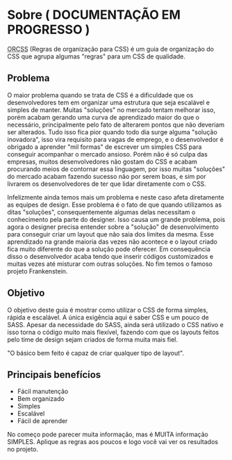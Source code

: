 # Sobre ( DOCUMENTAÇÃO EM PROGRESSO )
<abbr title="Regras de organização para CSS">ORCSS</abbr> (Regras de organização para CSS) é um guia de organização do CSS que agrupa algumas "regras" para um CSS de qualidade.

## Problema
O maior problema quando se trata de CSS é a dificuldade que os desenvolvedores tem em organizar uma estrutura que seja escalável e simples de manter. Muitas "soluções" no mercado tentam melhorar isso, porém acabam gerando uma curva de aprendizado maior do que o necessário, principalmente pelo fato de alterarem pontos que não deveriam ser alterados. Tudo isso fica pior quando todo dia surge alguma "solução inovadora", isso vira requisito para vagas de emprego, e o desenvolvedor é obrigado a aprender "mil formas" de escrever um simples CSS para conseguir acompanhar o mercado ansioso. Porém não é só culpa das empresas, muitos desenvolvedores não gostam do CSS e acabam procurando meios de contornar essa linguagem, por isso muitas "soluções" do mercado acabam fazendo sucesso não por serem boas, e sim por livrarem os desenvolvedores de ter que lidar diretamente com o CSS.

Infelizmente ainda temos mais um problema e neste caso afeta diretamente as equipes de design. Esse problema é o fato de que quando utilizamos as ditas "soluções", consequentemente algumas delas necessitam o conhecimento pela parte do designer. Isso causa um grande problema, pois agora o designer precisa entender sobre a "solução" de desenvolvimento para conseguir criar um layout que não saia dos limites da mesma. Esse aprendizado na grande maioria das vezes não acontece e o layout criado fica muito diferente do que a solução pode oferecer. Em consequência disso o desenvolvedor acaba tendo que inserir códigos customizados e muitas vezes até misturar com outras soluções. No fim temos o famoso projeto Frankenstein.

## Objetivo
O objetivo deste guia é mostrar como utilizar o CSS de forma simples, rápida e escalável. A única exigência aqui é saber CSS e um pouco de SASS. Apesar da necessidade do SASS, ainda será utilizado o CSS nativo e isso torna o código muito mais flexível, fazendo com que os layouts feitos pelo time de design sejam criados de forma muita mais fiel. 

"O básico bem feito é capaz de criar qualquer tipo de layout". 

## Principais benefícios
- Fácil manutenção
- Bem organizado
- Simples
- Escalável
- Fácil de aprender

No começo pode parecer muita informação, mas é MUITA informação SIMPLES. Aplique as regras aos poucos e logo você vai ver os resultados no projeto.